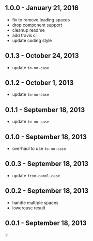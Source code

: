 
1.0.0 - January 21, 2016
------------------------
* fix to remove leading spaces
* drop component support
* cleanup readme
* add travis ci
* update coding style

0.1.3 - October 24, 2013
------------------------
* update `to-no-case`

0.1.2 - October 1, 2013
-----------------------
* update `to-no-case`

0.1.1 - September 18, 2013
--------------------------
* update `to-no-case`

0.1.0 - September 18, 2013
--------------------------
* overhaul to use `to-no-case`

0.0.3 - September 18, 2013
--------------------------
* update `from-camel-case`

0.0.2 - September 18, 2013
--------------------------
* handle multiple spaces
* lowercase result

0.0.1 - September 18, 2013
--------------------------
:sparkles:

